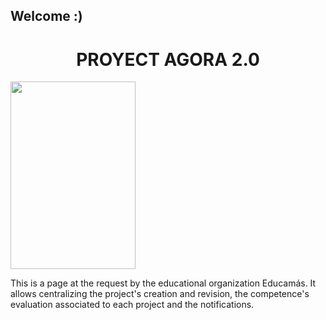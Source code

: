 ## Welcome :)

<h1 align="center">PROYECT AGORA 2.0</h1>

<img src="http://drive.google.com/uc?export=view&id=10Q0O26cR0GZZ5Ubaa7YZhSglSWjFaKRN" height="300px" width="200px">

<p>This is a page at the request by the educational organization Educamás. It allows centralizing the project's creation and revision, the competence's evaluation associated to each project and the notifications.</p>








